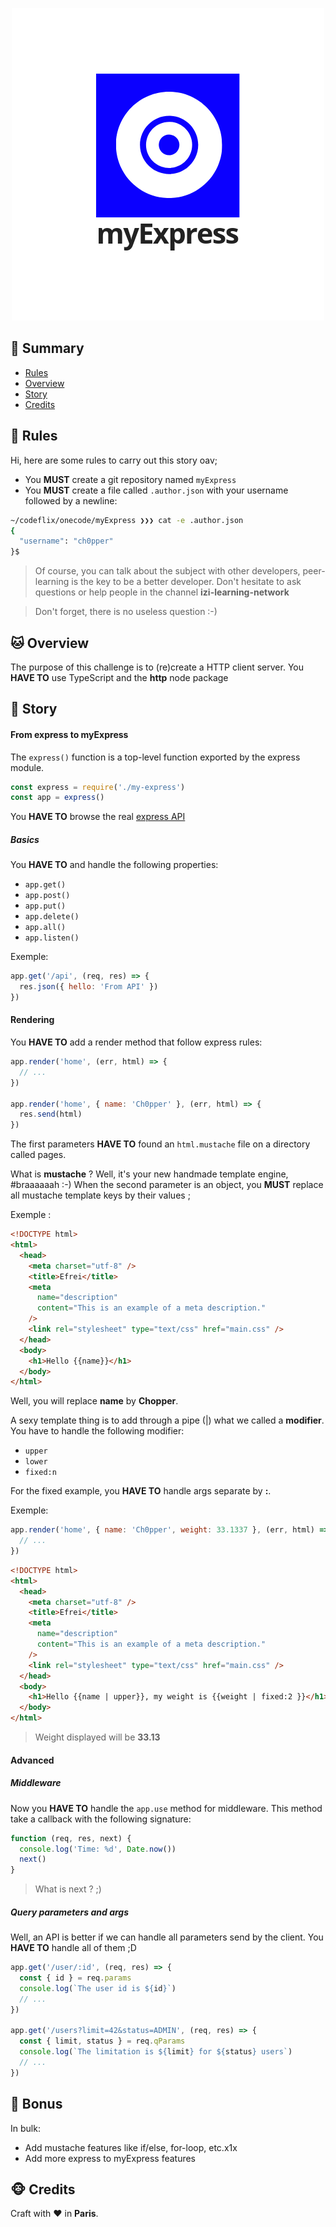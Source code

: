 <p align="center">
  <img src="./assets/myExpress.png" />
</p>

## <a name='TOC'>🐼 Summary</a>

- [Rules](#rules)
- [Overview](#overview)
- [Story](#story)
- [Credits](#credits)

## <a name='overview'>🦊 Rules</a>

Hi, here are some rules to carry out this story oav;

- You **MUST** create a git repository named `myExpress`
- You **MUST** create a file called `.author.json` with your username followed by a newline:

```sh
~/codeflix/onecode/myExpress ❯❯❯ cat -e .author.json
{
  "username": "ch0pper"
}$
```

> Of course, you can talk about the subject with other developers, peer-learning is
> the key to be a better developer. Don't hesitate to ask questions or help people in
> the channel **izi-learning-network**

> Don't forget, there is no useless question :-)

## <a name='overview'>🐱 Overview</a>

The purpose of this challenge is to (re)create a HTTP client server.
You **HAVE TO** use TypeScript and the **http** node package

## <a name='story'>🐨 Story</a>

#### From express to myExpress

The `express()` function is a top-level function exported by the express module.

```js
const express = require('./my-express')
const app = express()
```

You **HAVE TO** browse the real [express API](https://expressjs.com)

##### Basics

You **HAVE TO** and handle the following properties:

- `app.get()`
- `app.post()`
- `app.put()`
- `app.delete()`
- `app.all()`
- `app.listen()`

Exemple:

```js
app.get('/api', (req, res) => {
  res.json({ hello: 'From API' })
})
```

#### Rendering

You **HAVE TO** add a render method that follow express rules:

```js
app.render('home', (err, html) => {
  // ...
})

app.render('home', { name: 'Ch0pper' }, (err, html) => {
  res.send(html)
})
```

The first parameters **HAVE TO** found an `html.mustache` file on a directory called pages.

What is **mustache** ? Well, it's your new handmade template engine, #braaaaaah :-)
When the second parameter is an object, you **MUST** replace all mustache template keys by their values ;

Exemple :

```html
<!DOCTYPE html>
<html>
  <head>
    <meta charset="utf-8" />
    <title>Efrei</title>
    <meta
      name="description"
      content="This is an example of a meta description."
    />
    <link rel="stylesheet" type="text/css" href="main.css" />
  </head>
  <body>
    <h1>Hello {{name}}</h1>
  </body>
</html>
```

Well, you will replace **name** by **Chopper**.

A sexy template thing is to add through a pipe (|) what we called a **modifier**.
You have to handle the following modifier:

- `upper`
- `lower`
- `fixed:n`

For the fixed example, you **HAVE TO** handle args separate by **:**.

Exemple:

```js
app.render('home', { name: 'Ch0pper', weight: 33.1337 }, (err, html) => {
  // ...
})
```

```html
<!DOCTYPE html>
<html>
  <head>
    <meta charset="utf-8" />
    <title>Efrei</title>
    <meta
      name="description"
      content="This is an example of a meta description."
    />
    <link rel="stylesheet" type="text/css" href="main.css" />
  </head>
  <body>
    <h1>Hello {{name | upper}}, my weight is {{weight | fixed:2 }}</h1>
  </body>
</html>
```

> Weight displayed will be **33.13**

#### Advanced

##### Middleware

Now you **HAVE TO** handle the `app.use` method for middleware.
This method take a callback with the following signature:

```js
function (req, res, next) {
  console.log('Time: %d', Date.now())
  next()
}
```

> What is next ? ;)

##### Query parameters and args

Well, an API is better if we can handle all parameters send by the client.
You **HAVE TO** handle all of them ;D

```js
app.get('/user/:id', (req, res) => {
  const { id } = req.params
  console.log(`The user id is ${id}`)
  // ...
})

app.get('/users?limit=42&status=ADMIN', (req, res) => {
  const { limit, status } = req.qParams
  console.log(`The limitation is ${limit} for ${status} users`)
  // ...
})
```

## <a name='bonus'>🦄 Bonus</a>

In bulk:

- Add mustache features like if/else, for-loop, etc.x1x
- Add more express to myExpress features

## <a name='credits'>🐵 Credits</a>

Craft with :heart: in **Paris**.

